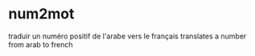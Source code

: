 # num2mot
traduir un numéro positif de l'arabe vers le français
translates a number from arab to french
